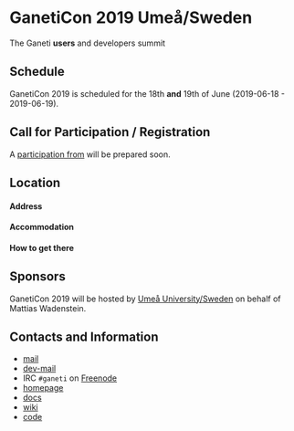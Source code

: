 [comment]: <> (travis-ci fails, because of its infra)
[comment]: <> (https://travis-ci.org/ganeticon/ganeticon.github.io/builds/393791596)
[comment]: <> (but it looks like your commit is the cause of the failure)
[comment]: <> (what a mess)
[comment]: <> (change THIS to create a pseudo commit to trigger a new build)

# GanetiCon 2019 Umeå/Sweden
The Ganeti **users** and developers summit

## Schedule
GanetiCon 2019 is scheduled for the 18th **and** 19th of June (2019-06-18 - 2019-06-19).

## Call for Participation / Registration
A [participation from](https://indico.neic.no/event/83/registrations/participants) will be prepared soon. 

## Location

#### Address

#### Accommodation

#### How to get there

## Sponsors
GanetiCon 2019 will be hosted by [Umeå University/Sweden](https://www.umu.se/en/) on behalf of Mattias Wadenstein.

## Contacts and Information
* [mail](https://groups.google.com/forum/\#!forum/ganeti)
* [dev-mail](https://groups.google.com/forum/\#!forum/ganeti-devel)
* IRC `#ganeti` on [Freenode](https://freenode.net)
* [homepage](http://www.ganeti.org)
* [docs](http://docs.ganeti.org)
* [wiki](https://ganeti.googlesource.com/wiki/+/master)
* [code](https://github.com/ganeti/ganeti)

